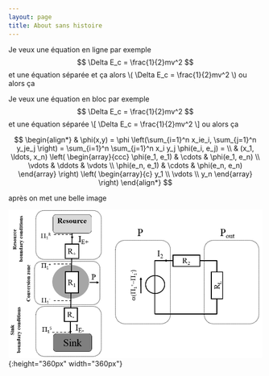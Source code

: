 ```yaml
---
layout: page
title: About sans histoire
---
```



Je veux une équation en ligne par exemple $$ \Delta E_c = \frac{1}{2}mv^2 $$ et une équation séparée et ça alors \\( \Delta E_c = \frac{1}{2}mv^2 \\) ou alors ça


Je veux une équation en bloc par exemple 
$$ \Delta E_c = \frac{1}{2}mv^2 $$ 
et une équation séparée \\[ \Delta E_c = \frac{1}{2}mv^2 \\] ou alors ça



$$
\begin{align*}
  & \phi(x,y) = \phi \left(\sum_{i=1}^n x_ie_i, \sum_{j=1}^n y_je_j \right)
  = \sum_{i=1}^n \sum_{j=1}^n x_i y_j \phi(e_i, e_j) = \\
  & (x_1, \ldots, x_n) \left( \begin{array}{ccc}
      \phi(e_1, e_1) & \cdots & \phi(e_1, e_n) \\
      \vdots & \ddots & \vdots \\
      \phi(e_n, e_1) & \cdots & \phi(e_n, e_n)
    \end{array} \right)
  \left( \begin{array}{c}
      y_1 \\
      \vdots \\
      y_n
    \end{array} \right)
\end{align*}
$$


après on met une belle image

![le titre !](/images/Image1.png){:height="360px" width="360px"}

